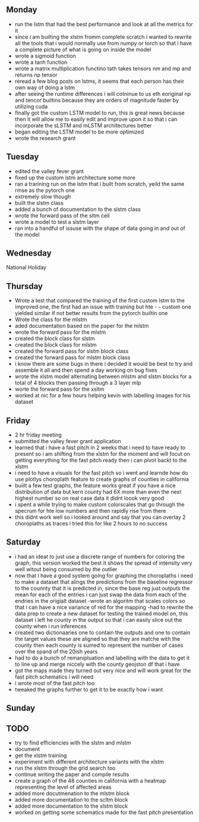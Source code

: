## Monday
- run the lstm that had the best performance and look at all the metrics for it
- since i am builting the xlstm fromm complete scratch i wanted to rewrite all the tools that i would normally use from numpy or torch so that i have a complete picture of what is going on inside the model
- wrote a sigmoid function
- wrote a tanh function
- wrote a matrix multiplication functino tath takes tensors nm and mp and returns np tensor
- reread a few blog posts on lstms, it seems that each person has their own way of doing a lstm
- after seeing the runtime differences i will cotninue to us eth eoriginal np and tencor builtins because they are orders of magnitude faster by utilizing cuda
- finally got the custom LSTM model to run, this is great news because then it will allow me to easily edit and improve upon it so that i can incorporate the sLSTM and mLSTM architectures better
- began editing the LSTM model to be more optimized
- wrote the research grant

## Tuesday
- edited the valley fever grant
- fixed up the custom lstm architecture some more
- ran a trarining run on the lstm that i built from scratch, yeild the same rmse as the pytorch one
- extremely slow though
- built the slstm class
- added a bunch of documentation to the slstm class
- wrote the forward pass of the sltm cell
- wrote a model to test a slstm layer
- ran into a handful of issuse with the shape of data going in and out of the model

## Wednesday
National Holiday 

## Thursday
- Wrote a test that compared the training of the first custom lstm to the improved one, the first had an issue with training but hte - - custom one yielded similar if not better results from the pytorch builtin one
- Wrote the class for the mlstm
- aded documentation based on the paper for the mlstm
- wrote the forward pass for the mlstm
- created the block class for slstm
- created the block class for mlstm
- created the forward pass for slstm block class
- created the forward pass for mlstm block class
- i know there are some bugs in there i decided it would be best to try and assemble it all and then spend a day working on bug fixes
- wrote the xlstm model alternating between mlstm and slstm blocks for a total of 4 blocks then passing through a 3 layer mlp
- worte the forward pass for the xsltm
- worked at nic for a few hours helping kevin with labelling images for his dataset

## Friday 
- 2 hr friday meeting
- submitted the valley fever grant application
- learned that i have a fast pitch in 2 weeks that i need to have ready to present so i am shifting from the xlstm for the moment and will focut on getting everything for the fast pitch ready then i can pivot backt to the xlstm
- i need to have a visuals for the fast pitch so i went and learnde how do use plotlys choroplath feature to create graphs of counties in california
- buiilt a few test graphs, the feature works great if you have a nice distribution of data but kern county had 6X more than even the next highest number so on real case data it didnt loook very good
- i spent a while trying to make custom colorscales that go through the specrum for hte low numbers and then rapidly rise from there
- this didnt work well so i looked  around and say that you can overlay 2 choroplaths as traces i tried this for like 2 hours to no success

## Saturday 
- i had an ideat to just use a discrete range of numbers for coloring the graph, this version worked the best it shows the spread of intensity very well witout being consumed by the outlier
- now that i have a good system going for graphing the choroplaths i need to make a dataset that alings the predictions from the baseline regressor to the counnty that it is predicted in, since the base reg just outputs the mean for each of the entries i can just swap the data from each of the endries in the origialt dataset
-wrote an algoritm that scales colors so that i can have a nice variance of red for the mapping
-had to rewrite the data prep to create a new dataset for testing the trained model on, this dataset i left he county in the output so that i can easily slice out the county when i run inferences
- created two dictionaaries one to contain the outputs and one to contain the target values these are aligned so that they are matche with the county then each county is sumed to represent the number of cases over the spand of the 20ish years
- had to do a bunch of remanipluation and labelling with the data to get it to line up and merge niccely with the county geojston df that i have
- got the maps made they turned out very nice and will work great for the fast pitch schematics i will need 
- i wrote most of the fast pitch too
- tweaked the graphs further to get it to be exactly how i want



## Sunday

## TODO

- try to find efficiencies with the slstm and mlstm
- document
- get the xlstm training 
- experiment with different architecture variants with the xlstm
- run the xlstm through the grid search too
- continue writing the paper and compile results
- create a graph of the 48 counties in california with a heatmap representing the level of affected areas
- added more docutmenation to the mlstm block
- added more documentation to the scltm block
- added more documentation to the xlstm block
- worked on getting some schematics made for the fast pitch presentation